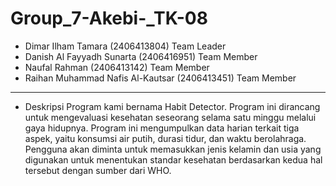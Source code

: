 # Group_7-Akebi-_TK-08
- Dimar Ilham Tamara (2406413804) Team Leader
- Danish Al Fayyadh Sunarta (2406416951) Team Member
- Naufal Rahman (2406413142) Team Member
- Raihan Muhammad Nafis Al-Kautsar (2406413451) Team Member

---
- Deskripsi
Program kami bernama Habit Detector. Program ini dirancang untuk mengevaluasi kesehatan seseorang selama satu minggu melalui gaya hidupnya. Program ini mengumpulkan data harian terkait tiga aspek, yaitu konsumsi air putih, durasi tidur, dan waktu berolahraga. Pengguna akan diminta untuk memasukkan jenis kelamin dan usia yang digunakan untuk menentukan standar kesehatan berdasarkan kedua hal tersebut dengan sumber dari WHO.
